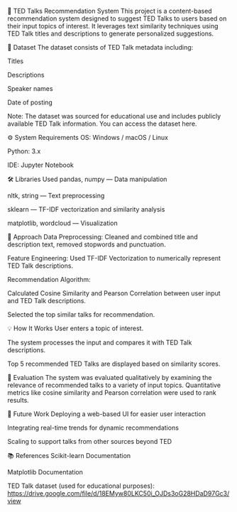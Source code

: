 🎯 TED Talks Recommendation System
This project is a content-based recommendation system designed to suggest TED Talks to users based on their input topics of interest. It leverages text similarity techniques using TED Talk titles and descriptions to generate personalized suggestions.

📁 Dataset
The dataset consists of TED Talk metadata including:

Titles

Descriptions

Speaker names

Date of posting

Note: The dataset was sourced for educational use and includes publicly available TED Talk information. You can access the dataset here.

⚙️ System Requirements
OS: Windows / macOS / Linux

Python: 3.x

IDE: Jupyter Notebook

🛠️ Libraries Used
pandas, numpy — Data manipulation

nltk, string — Text preprocessing

sklearn — TF-IDF vectorization and similarity analysis

matplotlib, wordcloud — Visualization

🧠 Approach
Data Preprocessing: Cleaned and combined title and description text, removed stopwords and punctuation.

Feature Engineering: Used TF-IDF Vectorization to numerically represent TED Talk descriptions.

Recommendation Algorithm:

Calculated Cosine Similarity and Pearson Correlation between user input and TED Talk descriptions.

Selected the top similar talks for recommendation.

💡 How It Works
User enters a topic of interest.

The system processes the input and compares it with TED Talk descriptions.

Top 5 recommended TED Talks are displayed based on similarity scores.

🧪 Evaluation
The system was evaluated qualitatively by examining the relevance of recommended talks to a variety of input topics. Quantitative metrics like cosine similarity and Pearson correlation were used to rank results.

🚀 Future Work
Deploying a web-based UI for easier user interaction

Integrating real-time trends for dynamic recommendations

Scaling to support talks from other sources beyond TED

📚 References
Scikit-learn Documentation

Matplotlib Documentation

TED Talk dataset (used for educational purposes): https://drive.google.com/file/d/18EMyw80LKC50i_OJDs3oG28HDaD97Gc3/view

